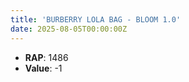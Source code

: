 ```yaml
---
title: 'BURBERRY LOLA BAG - BLOOM 1.0'
date: 2025-08-05T00:00:00Z
---
```

- **RAP**: 1486
- **Value**: -1
